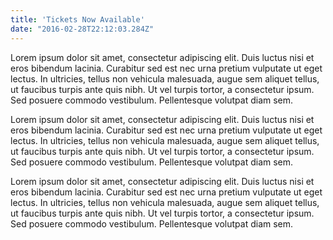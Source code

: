 ```yaml
---
title: 'Tickets Now Available'
date: "2016-02-28T22:12:03.284Z"
---
```


Lorem ipsum dolor sit amet, consectetur adipiscing elit. Duis luctus nisi et eros bibendum lacinia. Curabitur sed est nec urna pretium vulputate ut eget lectus. In ultricies, tellus non vehicula malesuada, augue sem aliquet tellus, ut faucibus turpis ante quis nibh. Ut vel turpis tortor, a consectetur ipsum. Sed posuere commodo vestibulum. Pellentesque volutpat diam sem.

Lorem ipsum dolor sit amet, consectetur adipiscing elit. Duis luctus nisi et eros bibendum lacinia. Curabitur sed est nec urna pretium vulputate ut eget lectus. In ultricies, tellus non vehicula malesuada, augue sem aliquet tellus, ut faucibus turpis ante quis nibh. Ut vel turpis tortor, a consectetur ipsum. Sed posuere commodo vestibulum. Pellentesque volutpat diam sem.

Lorem ipsum dolor sit amet, consectetur adipiscing elit. Duis luctus nisi et eros bibendum lacinia. Curabitur sed est nec urna pretium vulputate ut eget lectus. In ultricies, tellus non vehicula malesuada, augue sem aliquet tellus, ut faucibus turpis ante quis nibh. Ut vel turpis tortor, a consectetur ipsum. Sed posuere commodo vestibulum. Pellentesque volutpat diam sem.
